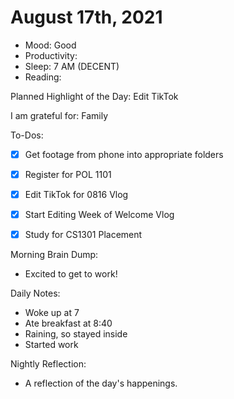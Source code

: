 # August 17th, 2021

- Mood: Good
- Productivity: 
- Sleep: 7 AM (DECENT)
- Reading: 

Planned Highlight of the Day: Edit TikTok

I am grateful for: Family

To-Dos:
- [x] Get footage from phone into appropriate folders
- [x] Register for POL 1101
- [x] Edit TikTok for 0816 Vlog
- [x] Start Editing Week of Welcome Vlog
- [x] Study for CS1301 Placement


Morning Brain Dump:
- Excited to get to work!

Daily Notes:
- Woke up at 7
- Ate breakfast at 8:40
- Raining, so stayed inside
- Started work


Nightly Reflection: 
- A reflection of the day's happenings.





